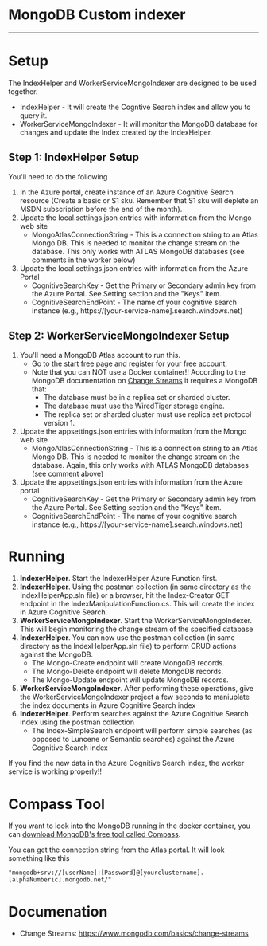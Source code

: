 # MongoDB Custom indexer 
---
# Setup
The IndexHelper and WorkerServiceMongoIndexer are designed to be used together.  
- IndexHelper - It will create the Cogntive Search index and allow you to query it.
- WorkerServiceMongoIndexer - It will monitor the MongoDB database for changes and update the Index created by the IndexHelper.

## Step 1: IndexHelper Setup
You'll need to do the following
1. In the Azure portal, create instance of an Azure Cognitive Search resource (Create a basic or S1 sku.  Remember that S1 sku will deplete an MSDN subscription before the end of the month).
1. Update the local.settings.json entries with information from the Mongo web site
   - MongoAtlasConnectionString - This is a connection string to an Atlas Mongo DB.  This is needed to monitor the change stream on the database.  This only works with ATLAS MongoDB databases (see comments in the worker below)
1. Update the local.settings.json entries with information from the Azure Portal
   - CognitiveSearchKey - Get the Primary or Secondary admin key from the Azure Portal.  See Setting section and the "Keys" item.
   - CognitiveSearchEndPoint - The name of your cognitive search instance (e.g., https://[your-service-name].search.windows.net)

## Step 2: WorkerServiceMongoIndexer Setup
1. You'll need a MongoDB Atlas account to run this. 
   - Go to the [start free](https://www.mongodb.com/cloud/atlas/register) page and register for your free account.
   - Note that you can NOT use a Docker container!! According to the MongoDB documentation on [Change Streams](https://www.mongodb.com/basics/change-streams) it requires a MongoDB that:
      - The database must be in a replica set or sharded cluster.
      - The database must use the WiredTiger storage engine.
      - The replica set or sharded cluster must use replica set protocol version 1.
1. Update the appsettings.json entries with information from the Mongo web site
   - MongoAtlasConnectionString - This is a connection string to an Atlas Mongo DB.  This is needed to monitor the change stream on the database.  Again, this only works with ATLAS MongoDB databases (see comment above)
1. Update the appsettings.json entries with information from the Azure portal
   - CognitiveSearchKey - Get the Primary or Secondary admin key from the Azure Portal.  See Setting section and the "Keys" item.
   - CognitiveSearchEndPoint - The name of your cognitive search instance (e.g., https://[your-service-name].search.windows.net)

# Running
1. **IndexerHelper**. Start the IndexerHelper Azure Function first.
1. **IndexerHelper**. Using the postman collection (in same directory as the IndexHelperApp.sln file) or a browser, hit the Index-Creator GET endpoint in the IndexManipulationFunction.cs.  This will create the index in Azure Cognitive Search.
1. **WorkerServiceMongoIndexer**. Start the WorkerServiceMongoIndexer.  This will begin monitoring the change stream of the specified database 
1. **IndexerHelper**.  You can now use the postman collection (in same directory as the IndexHelperApp.sln file) to perform CRUD actions against the MongoDB.
   - The Mongo-Create endpoint will create MongoDB records.
   - The Mongo-Delete endpoint will delete MongoDB records.
   - The Mongo-Update endpoint will update MongoDB records.
1. **WorkerServiceMongoIndexer**.  After performing these operations, give the WorkerServiceMongoIndexer project a few seconds to maniuplate the index documents in Azure Cognitive Search index
1. **IndexerHelper**.  Perform searches against the Azure Cognitive Search index using the postman collection
   - The Index-SimpleSearch endpoint will perform simple searches (as opposed to Luncene or Semantic searches) against the Azure Cognitive Search index

If you find the new data in the Azure Cognitive Search index, the worker service is working properly!! 

# Compass Tool
If you want to look into the MongoDB running in the docker container, you can [download MongoDB's free tool called Compass](https://www.mongodb.com/try/download/compass).  

You can get the connection string from the Atlas portal. It will look something like this
```
"mongodb+srv://[userName]:[Password]@[yourclustername].[alphaNumberic].mongodb.net/"
```

# Documenation
- Change Streams: https://www.mongodb.com/basics/change-streams

